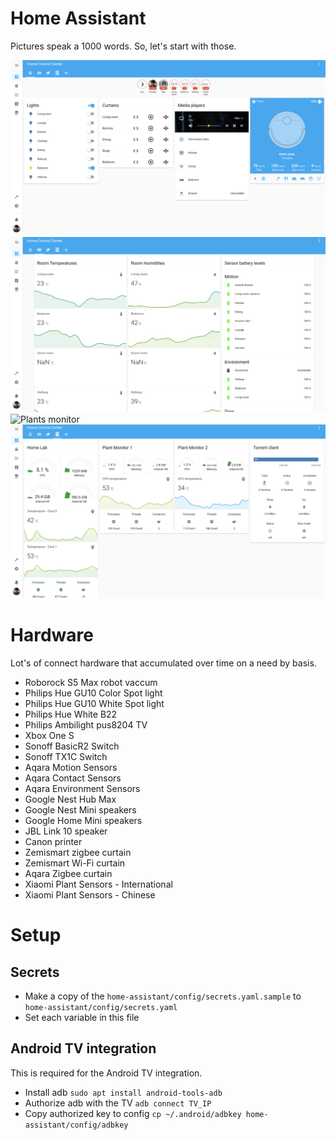 # Home Assistant
Pictures speak a 1000 words. So, let's start with those.

![Home screen](images/home-screen.png)
![Environment monitor](images/environment-monitor.png)
![Plants monitor](images/plant-monitor.png)
![Servers monitor](images/server-monitor.png)

# Hardware
Lot's of connect hardware that accumulated over time on a need by basis.

- Roborock S5 Max robot vaccum
- Philips Hue GU10 Color Spot light
- Philips Hue GU10 White Spot light
- Philips Hue White B22
- Philips Ambilight pus8204 TV
- Xbox One S
- Sonoff BasicR2 Switch
- Sonoff TX1C Switch
- Aqara Motion Sensors
- Aqara Contact Sensors
- Aqara Environment Sensors
- Google Nest Hub Max
- Google Nest Mini speakers
- Google Home Mini speakers
- JBL Link 10 speaker
- Canon printer
- Zemismart zigbee curtain
- Zemismart Wi-Fi curtain
- Aqara Zigbee curtain
- Xiaomi Plant Sensors - International
- Xiaomi Plant Sensors - Chinese

# Setup
## Secrets
- Make a copy of the `home-assistant/config/secrets.yaml.sample` to `home-assistant/config/secrets.yaml`
- Set each variable in this file

## Android TV integration
This is required for the Android TV integration.
- Install adb `sudo apt install android-tools-adb`
- Authorize adb with the TV `adb connect TV_IP`
- Copy authorized key to config `cp ~/.android/adbkey home-assistant/config/adbkey`
